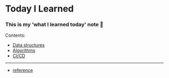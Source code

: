 # Today I Learned

### This is my 'what I learned today' note 📔

Contents:

* [Data structures](./data-structures)
* [Algorithms](./algorithms)
* [CI/CD](./CI-CD)

***

* [reference](https://github.com/thoughtbot/til)
